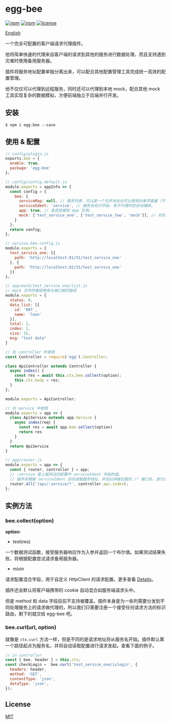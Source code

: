 # egg-bee

[![npm](https://img.shields.io/npm/v/egg-bee.svg)](https://www.npmjs.com/package/egg-bee)
[![npm](https://img.shields.io/npm/dm/egg-bee.svg)](https://www.npmjs.com/package/egg-bee)
[![license](https://img.shields.io/github/license/mashape/apistatus.svg)](https://github.com/jazzysnail/egg-bee/blob/master/LICENSE)

[English](./README.en.md)

一个完全可配置的客户端请求代理插件。

他将简单快速的代理来自客户端的请求到其他的服务进行数据处理，而且支持遇到灾难时使用备用服务器。

插件将服务地址配置单独分离出来，可以配合其他配置管理工具完成统一高效的配置管理。

他不仅仅可以代理到远程服务，同时还可以代理到本地 mock，配合其他 mock 工具实现复杂的数据模拟，方便前端独立于后端并行开发。

## 安装

``` base
$ npm i egg-bee --save
```

## 使用 & 配置

``` js
// config/plugin.js
exports.bee = {
  enable: true,
  package: 'egg-bee'
};
```

``` js
// config/config.default.js
module.exports = appInfo => {
  const config = {
    bee: {
      serviceMap: null, // 服务列表，可以是一个文件地址也可以使用对象字面量（不推荐），或者不进行配置默认将读取应用根目录的 service.bee.config.js 文件。
      serviceIdent: 'service', // 服务名标识字段，用于代理时的自动捕获。
      app: true, // 是否挂载到 App 实例。
      mock: ['test_service_one', ['test_service_two', 'mock']], // 对队列中的服务使用 mock 代理（本地）。数组元素可以是服务名字符串也可以是一个长度为二的数组，第二个元素将被作为代理路径，如果使用相对路径将从应用根目录开始。
    }
  };
  return config;
};

```

``` js
// service.bee.config.js
module.exports = {
  test_service_one: [{
    path: 'http://localhost:81/V1/test_service_one'
  }, {
    path: 'http://localhost:82/V1/test_service_one'
  }]
};
```

``` js
// app/mock/test_service_one/list.js
// mock 文件的路径使用与接口相同路径
module.exports = {
  status: 0,
  data_list: [{
    id: '007',
    name: 'leon'
  }],
  total: 1,
  index: 1,
  size: 15,
  msg: "test data"
}
```

``` js
// 在 controller 中使用
const Controller = require('egg').Controller;

class ApiController extends Controller {
  async index() {
    const res = await this.ctx.bee.collect(option);
    this.ctx.body = res;
  }
};

module.exports = ApiController;
```

``` js
// 在 service 中使用
module.exports = app => {
  class ApiService extends app.Service {
    async index(req) {
      const res = await app.bee.collect(option)
      return res
    }
  }
  return ApiService
}
```

``` js
// app/router.js
module.exports = app => {
  const { router, controller } = app;
  // :service 是上面所述的配置中 serviceIdent 字段的值。
  // 插件将根据 serviceIdent 自动读取服务地址，并加以拼接后面的 /* 接口名，进行访问并返回数据。
  router.all('/api/:service/*', controller.api.index);
};
```

## 实例方法

### bee.collect(option)

__option:__

- test(res)

一个数据测试函数，接受服务器响应作为入参并返回一个布尔值。如果测试结果失败，将根据配置尝试请求备用服务器。

- mixin

请求配置混合字段，用于自定义 HttpClient 的请求配置。更多查看 [Details](https://eggjs.org/zh-cn/core/httpclient.html#options-%E5%8F%82%E6%95%B0%E8%AF%A6%E8%A7%A3)。

插件还会默认将客户端携带的 cookie 自动混合如服务端请求头中。

但是 method 和 data 字段目前不支持被覆盖，插件本身是为一些列需要分发到不同处理服务上的请求做代理的，所以我们只需要注册一个接受任何请求方法的标识路由，剩下的就交给 egg-bee 吧。

### bee.curl(url, option)

就像是 `ctx.curl` 方法一样，但是不同的是请求地址将从服务名开始。插件默认第一个路径起点为服务名，并将自动读取配置进行请求发起。查看下面的例子。

``` js
// in controller
const { bee, header } = this.ctx;
const checkLogin =  bee.curl('test_service_one/islogin', {
  headers: header,
  method: 'GET',
  contentType: 'json',
  dataType: 'json',
});
```

## License
[MIT](LICENSE)


